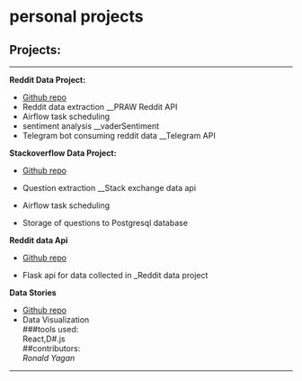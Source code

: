 # personal projects


## Projects:
<hr>

**Reddit Data Project:** 
- [Github repo](https://github.com/ron93/reddit-project.git)
- Reddit data extraction __PRAW Reddit API
- Airflow task scheduling
- sentiment analysis __vaderSentiment
- Telegram bot consuming reddit data __Telegram API



**Stackoverflow Data Project:**  
- [Github repo](https://github.com/ron93/stack_overflow)

- Question extraction __Stack exchange data api
- Airflow task scheduling
- Storage of questions to Postgresql database 

**Reddit data Api**
- [Github repo](https://github.com/ron93/reddit-data-API)

- Flask api for data collected in _Reddit data project


**Data Stories**
- [Github repo](https://github.com/ron93/data-stories)
- Data Visualization<br>
    ###tools used:<br>
    React,D#.js<br>
    ##contributors:<br>
    _Ronald Yagan_

<hr>
